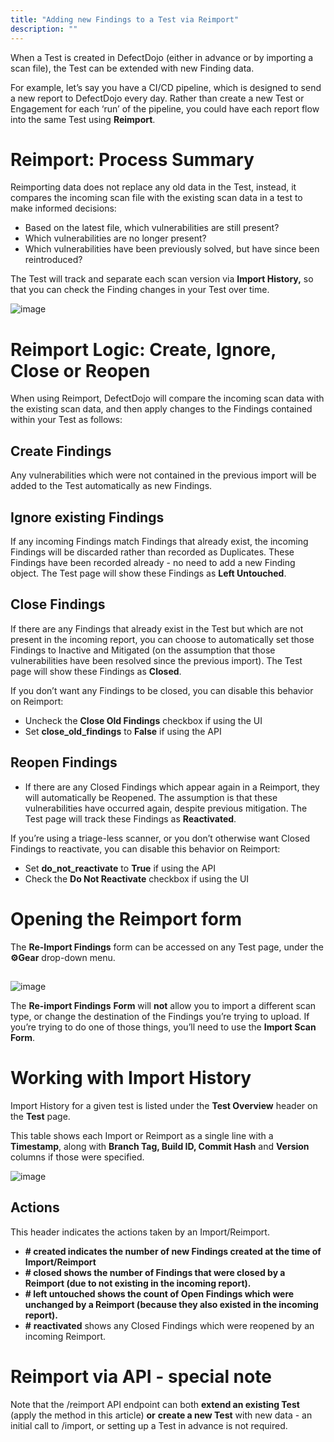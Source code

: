 ```yaml
---
title: "Adding new Findings to a Test via Reimport"
description: ""
---
```


When a Test is created in DefectDojo (either in advance or by importing a scan file), the Test can be extended with new Finding data.



For example, let’s say you have a CI/CD pipeline, which is designed to send a new report to DefectDojo every day. Rather than create a new Test or Engagement for each ‘run’ of the pipeline, you could have each report flow into the same Test using **Reimport**.




# Reimport: Process Summary


Reimporting data does not replace any old data in the Test, instead, it compares the incoming scan file with the existing scan data in a test to make informed decisions:



* Based on the latest file, which vulnerabilities are still present?
* Which vulnerabilities are no longer present?
* Which vulnerabilities have been previously solved, but have since been reintroduced?


The Test will track and separate each scan version via **Import History,** so that you can check the Finding changes in your Test over time.



![image](images/using_reimport.png)


# Reimport Logic: Create, Ignore, Close or Reopen


When using Reimport, DefectDojo will compare the incoming scan data with the existing scan data, and then apply changes to the Findings contained within your Test as follows:



## Create Findings


Any vulnerabilities which were not contained in the previous import will be added to the Test automatically as new Findings.



## Ignore existing Findings


If any incoming Findings match Findings that already exist, the incoming Findings will be discarded rather than recorded as Duplicates. These Findings have been recorded already \- no need to add a new Finding object. The Test page will show these Findings as **Left Untouched**.



## Close Findings


If there are any Findings that already exist in the Test but which are not present in the incoming report, you can choose to automatically set those Findings to Inactive and Mitigated (on the assumption that those vulnerabilities have been resolved since the previous import). The Test page will show these Findings as **Closed**.



If you don’t want any Findings to be closed, you can disable this behavior on Reimport:


* Uncheck the **Close Old Findings** checkbox if using the UI
* Set **close\_old\_findings** to **False** if using the API

## Reopen Findings


* If there are any Closed Findings which appear again in a Reimport, they will automatically be Reopened. The assumption is that these vulnerabilities have occurred again, despite previous mitigation. The Test page will track these Findings as **Reactivated**.


If you’re using a triage\-less scanner, or you don’t otherwise want Closed Findings to reactivate, you can disable this behavior on Reimport:


* Set **do\_not\_reactivate** to **True** if using the API
* Check the **Do Not Reactivate** checkbox if using the UI



# Opening the Reimport form


The **Re\-Import Findings** form can be accessed on any Test page, under the **⚙️Gear** drop\-down menu.


## 


![image](images/using_reimport_2.png) 


The **Re\-import Findings** **Form** will **not** allow you to import a different scan type, or change the destination of the Findings you’re trying to upload. If you’re trying to do one of those things, you’ll need to use the **Import Scan Form**.




# Working with Import History


Import History for a given test is listed under the **Test Overview** header on the **Test** page.



This table shows each Import or Reimport as a single line with a **Timestamp**, along with **Branch Tag, Build ID, Commit Hash** and **Version** columns if those were specified.




![image](images/using_reimport_3.png)
## Actions


This header indicates the actions taken by an Import/Reimport.


* **\# created indicates the number of new Findings created at the time of Import/Reimport**
* **\# closed shows the number of Findings that were closed by a Reimport (due to not existing in the incoming report).**
* **\# left untouched shows the count of Open Findings which were unchanged by a Reimport (because they also existed in the incoming report).**
* **\#** **reactivated** shows any Closed Findings which were reopened by an incoming Reimport.


# Reimport via API \- special note


Note that the /reimport API endpoint can both **extend an existing Test** (apply the method in this article) **or** **create a new Test** with new data \- an initial call to /import, or setting up a Test in advance is not required.

